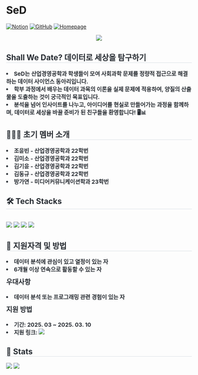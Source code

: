 # SeD

[![Notion](https://img.shields.io/badge/Notion-000000?style=flat-square&logo=notion&logoColor=white)](https://www.notion.so/SeD-Shall-We-Date-113d461c2abe81308e61db385b552351) 
[![GitHub](https://img.shields.io/badge/GitHub-181717?style=flat-square&logo=github&logoColor=white)](https://github.com/SeD-Analytics) 
[![Homepage](https://img.shields.io/badge/Homepage-0078D4?style=flat-square&logo=google-chrome&logoColor=white)](https://sites.google.com/view/inused/%ED%99%88)

<div align= "center">
    <img src="https://capsule-render.vercel.app/api?type=waving&color=0:02499a,100:fcaf15&height=120&text=Shall%20We%20Date%20?&animation=fadeIn&fontColor=000000&fontSize=50" />
</div>
<div style="text-align: left;"> 
    <h2 style="border-bottom: 1px solid #d8dee4; color: #282d33;"> Shall We Date? 데이터로 세상을 탐구하기 </h2>  
    <div style="font-weight: 700; font-size: 15px; text-align: left; color: #282d33;"> 
    <li> SeD는 산업경영공학과 학생들이 모여 사회과학 문제를 정량적 접근으로 해결하는 데이터 사이언스 동아리입니다.</li>
    <li>학부 과정에서 배우는 데이터 과목의 이론을 실제 문제에 적용하여, 양질의 산출물을 도출하는 것이 궁극적인 목표입니다.</li>
    <li>분석을 넘어 인사이트를 나누고, 아이디어를 현실로 만들어가는 과정을 함께하며, 데이터로 세상을 바꿀 준비가 된 친구들을 환영합니다! 🖥️📊 </li>
    </div> 
</div>

<div style="text-align: left;">
<h2 style="border-bottom: 1px solid #d8dee4; color: #282d33;"> 🧑‍🤝‍🧑 초기 멤버 소개 </h2>
<div style="font-weight: 700; font-size: 15px; text-align: left; color: #282d33;">
<li>조윤빈 - 산업경영공학과 22학번</li>
<li>김미소 - 산업경영공학과 22학번</li>
<li>김기윤 - 산업경영공학과 22학번</li>
<li>김동규 - 산업경영공학과 22학번</li>
<li>방가연 - 미디어커뮤니케이션학과 23학번</li>
</div>
</div>

<div style="text-align: left;">
<h2 style="border-bottom: 1px solid #d8dee4; color: #282d33;"> 🛠️ Tech Stacks </h2> <br> 
<div style="margin: ; text-align: left;"> 
<img src="https://img.shields.io/badge/Python-3776AB?style=for-the-badge&logo=Python&logoColor=white">
    <img src="https://img.shields.io/badge/C-A8B9CC?style=for-the-badge&logo=C&logoColor=white">
    <img src="https://img.shields.io/badge/MySQL-4479A1?style=for-the-badge&logo=MySQL&logoColor=white">
    <img src="https://img.shields.io/badge/MongoDB-47A248?style=for-the-badge&logo=MongoDB&logoColor=white">
</div>
</div>

<div style="text-align: left;">
<h2 style="border-bottom: 1px solid #d8dee4; color: #282d33;"> 🎯 지원자격 및 방법 </h2>
<div style="font-weight: 700; font-size: 15px; text-align: left; color: #282d33;">
<li>데이터 분석에 관심이 있고 열정이 있는 자</li>
<li>6개월 이상 연속으로 활동할 수 있는 자</li>
</div>
<h3 style="margin-top: 10px; font-size: 18px; color: #282d33;">우대사항</h3>
<div style="font-weight: 700; font-size: 15px; text-align: left; color: #282d33;">
<li>데이터 분석 또는 프로그래밍 관련 경험이 있는 자</li>
</div>

<h3 style="margin-top: 10px; font-size: 18px; color: #282d33;">지원 방법</h3>
<div style="font-weight: 700; font-size: 15px; text-align: left; color: #282d33;">
<li>기간: 2025. 03 ~ 2025. 03. 10</li>
<li>지원 링크: 
    <a href="https://docs.google.com/forms/d/1q4jrU2BsEa9ofj1H3d85RlpMolX63BW0l1k7kakI8Pw/viewform?edit_requested=true"> 
    <img src="https://img.shields.io/badge/지원하기-4285F4?style=for-the-badge&logo=Google-Forms&logoColor=white"></a></li>
</div>
</div>

<div style="text-align: left;"> 
    <h2 style="border-bottom: 1px solid #d8dee4; color: #282d33;"> 🏅 Stats </h2> 
    <div style="text-align: left;"> 
        <img src="https://github-readme-stats.vercel.app/api?username=SeD&custom_title=SeD's Github Stat&bg_color=180,000000,&title_color=000000&text_color=000000" /> 
        <img src="https://github-readme-stats.vercel.app/api/top-langs/?username=SeD&layout=compact&bg_color=180,000000,&title_color=000000&text_color=000000" /> 
    </div> 
</div>
